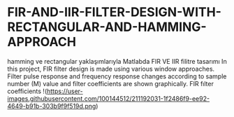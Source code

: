 # FIR-AND-IIR-FILTER-DESIGN-WITH-RECTANGULAR-AND-HAMMING-APPROACH
hamming ve rectangular yaklaşımlarıyla Matlabda FIR VE IIR filitre tasarımı
In this project, FIR filter design is made using various window approaches.
Filter pulse response and frequency response changes according to sample number (M) value and filter coefficients are shown graphically.
FIR fılter coefficients
!(https://user-images.githubusercontent.com/100144512/211192031-1f2486f9-ee92-4649-b91b-303b9f9f519d.png)

